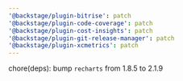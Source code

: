 ```yaml
---
'@backstage/plugin-bitrise': patch
'@backstage/plugin-code-coverage': patch
'@backstage/plugin-cost-insights': patch
'@backstage/plugin-git-release-manager': patch
'@backstage/plugin-xcmetrics': patch
---
```


chore(deps): bump `recharts` from 1.8.5 to 2.1.9
